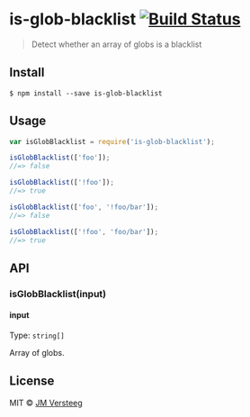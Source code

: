# is-glob-blacklist [![Build Status](https://travis-ci.org/jmversteeg/is-glob-blacklist.svg?branch=master)](https://travis-ci.org/jmversteeg/is-glob-blacklist)

> Detect whether an array of globs is a blacklist


## Install

```
$ npm install --save is-glob-blacklist
```


## Usage

```js
var isGlobBlacklist = require('is-glob-blacklist');

isGlobBlacklist(['foo']);
//=> false

isGlobBlacklist(['!foo']);
//=> true

isGlobBlacklist(['foo', '!foo/bar']);
//=> false

isGlobBlacklist(['!foo', 'foo/bar']);
//=> true
```


## API

### isGlobBlacklist(input)

#### input

Type: `string[]`

Array of globs.

## License

MIT © [JM Versteeg](https://github.com/jmversteeg)
